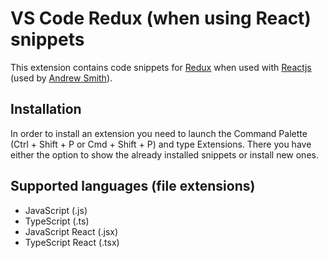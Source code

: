 # VS Code Redux (when using React) snippets

This extension contains code snippets for [Redux](https://redux.js.org/) when used with [Reactjs](https://facebook.github.io/react/) (used by [Andrew Smith](https://andrew.codes)).

## Installation

In order to install an extension you need to launch the Command Palette (Ctrl + Shift + P or Cmd + Shift + P) and type Extensions.
There you have either the option to show the already installed snippets or install new ones.

## Supported languages (file extensions)

- JavaScript (.js)
- TypeScript (.ts)
- JavaScript React (.jsx)
- TypeScript React (.tsx)
